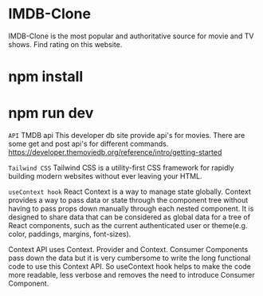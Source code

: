 # IMDB-Clone
IMDB-Clone is the most popular and authoritative source for movie and TV shows. Find rating on this website.

# npm install
# npm run dev

`API`
TMDB api
This developer db site provide api's for movies. There are some get and post api's for different commands.
https://developer.themoviedb.org/reference/intro/getting-started

`Tailwind CSS`
Tailwind CSS is a utility-first CSS framework for rapidly building modern websites without ever leaving your HTML.

`useContext hook`
React Context is a way to manage state globally.
Context provides a way to pass data or state through the component tree without having to pass props down manually through each nested component. It is designed to share data that can be considered as global data for a tree of React components, such as the current authenticated user or theme(e.g. color, paddings, margins, font-sizes).

Context API uses Context. Provider and Context. Consumer Components pass down the data but it is very cumbersome to write the long functional code to use this Context API. So useContext hook helps to make the code more readable, less verbose and removes the need to introduce Consumer Component. 

